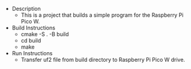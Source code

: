 * Description
    - This is a project that builds a simple program for the Raspberry Pi Pico W.
* Build Instructions
    - cmake -S . -B build
    - cd build
    - make
* Run Instructions
    - Transfer uf2 file from build directory to Raspberry Pi Pico W drive.